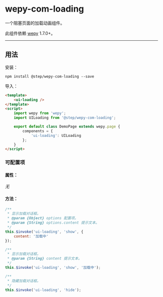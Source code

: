# wepy-com-loading

一个阻塞页面的加载动画组件。

此组件依赖 [wepy](https://github.com/Tencent/wepy) 1.7.0+。

---

## 用法

安装：

``` shell
npm install @step/wepy-com-loading --save
```

导入：

``` html
<template>
    <ui-loading />
</template>
<script>
    import wepy from 'wepy';
    import UILoading from '@step/wepy-com-loading';

    export default class DemoPage extends wepy.page {
        components = {
            'ui-loading': UILoading
        };
    }
</script>
```

### 可配置项

#### 属性：

*无*

#### 方法：

``` javascript
/**
 * 显示加载对话框。
 * @param {Object} options 配置项。
 * @param {String} options.content 提示文本。
 */
this.$invoke('ui-loading', 'show', {
    content: '加载中'
});

/**
 * 显示加载对话框。
 * @param {String} content 提示文本。
 */
this.$invoke('ui-loading', 'show', '加载中');

/**
 * 隐藏加载对话框。
 */
this.$invoke('ui-loading', 'hide');
```